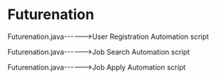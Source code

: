 # Futurenation

Futurenation.java------>User Registration Automation script

Futurenation.java------>Job Search Automation script

Futurenation.java------>Job Apply Automation script
